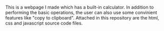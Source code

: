 This is a webpage I made which has a built-in calculator. In addition to performing the basic operations, the user can also use some convinient features like "copy to clipboard". 
Attached in this repository are the html, css and javascript source code files. 
